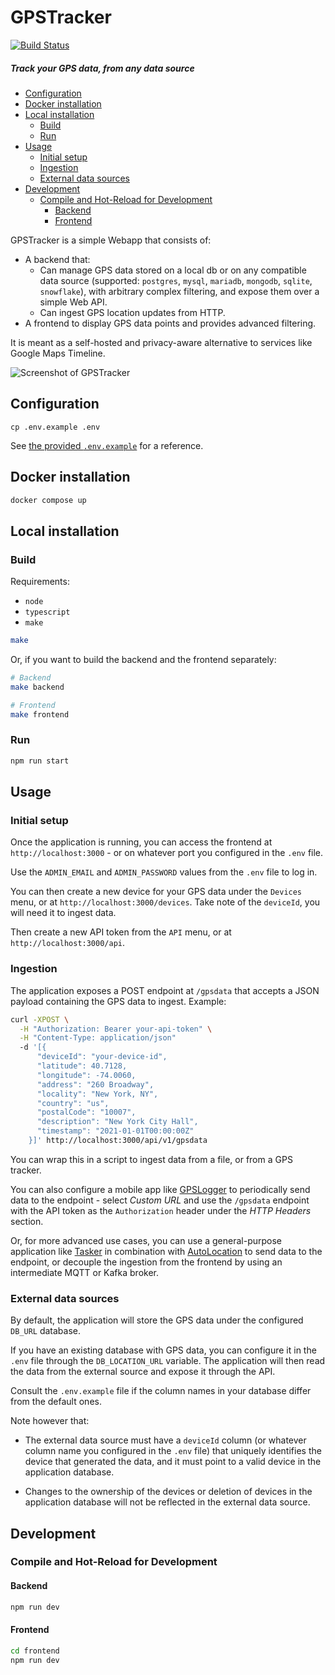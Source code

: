 # GPSTracker

[![Build Status](https://ci-cd.platypush.tech/api/badges/blacklight/gpstracker/status.svg)](https://ci-cd.platypush.tech/blacklight/gpstracker)

##### Track your GPS data, from any data source

<!-- toc -->

- [Configuration](#configuration)
- [Docker installation](#docker-installation)
- [Local installation](#local-installation)
  * [Build](#build)
  * [Run](#run)
- [Usage](#usage)
  * [Initial setup](#initial-setup)
  * [Ingestion](#ingestion)
  * [External data sources](#external-data-sources)
- [Development](#development)
  * [Compile and Hot-Reload for Development](#compile-and-hot-reload-for-development)
    + [Backend](#backend)
    + [Frontend](#frontend)

<!-- tocstop -->

GPSTracker is a simple Webapp that consists of:

- A backend that:
  - Can manage GPS data stored on a local db or on any compatible data source
    (supported: `postgres`, `mysql`, `mariadb`, `mongodb`, `sqlite`,
    `snowflake`), with arbitrary complex filtering, and expose them over a
    simple Web API.
  - Can ingest GPS location updates from HTTP.
- A frontend to display GPS data points and provides advanced filtering.

It is meant as a self-hosted and privacy-aware alternative to services like Google Maps Timeline.

![Screenshot of GPSTracker](https://static.platypush.tech/screenshots/gpstracker_screenshot.jpg)

## Configuration

```
cp .env.example .env
```

See [the provided `.env.example`](./.env.example) for a reference.

## Docker installation

```sh
docker compose up
```

## Local installation


### Build

Requirements:

- `node`
- `typescript`
- `make`

```sh
make
```

Or, if you want to build the backend and the frontend separately:

```sh
# Backend
make backend

# Frontend
make frontend
```

### Run

```sh
npm run start
```

## Usage

### Initial setup

Once the application is running, you can access the frontend at
`http://localhost:3000` - or on whatever port you configured in the `.env`
file.

Use the `ADMIN_EMAIL` and `ADMIN_PASSWORD` values from the `.env` file to log
in.

You can then create a new device for your GPS data under the `Devices` menu, or
at `http://localhost:3000/devices`. Take note of the `deviceId`, you will need
it to ingest data.

Then create a new API token from the `API` menu, or at
`http://localhost:3000/api`.

### Ingestion

The application exposes a POST endpoint at `/gpsdata` that accepts a JSON
payload containing the GPS data to ingest. Example:

```bash
curl -XPOST \
  -H "Authorization: Bearer your-api-token" \
  -H "Content-Type: application/json"
  -d '[{
      "deviceId": "your-device-id",
      "latitude": 40.7128,
      "longitude": -74.0060,
      "address": "260 Broadway",
      "locality": "New York, NY",
      "country": "us",
      "postalCode": "10007",
      "description": "New York City Hall",
      "timestamp": "2021-01-01T00:00:00Z"
    }]' http://localhost:3000/api/v1/gpsdata
```

You can wrap this in a script to ingest data from a file, or from a GPS tracker.

You can also configure a mobile app like [GPSLogger](https://gpslogger.app/) to
periodically send data to the endpoint - select _Custom URL_ and use the
`/gpsdata` endpoint with the API token as the `Authorization` header under the
_HTTP Headers_ section.

Or, for more advanced use cases, you can use a general-purpose application like
[Tasker](https://tasker.joaoapps.com/) in combination with
[AutoLocation](https://play.google.com/store/apps/details?id=com.joaomgcd.autolocation)
to send data to the endpoint, or decouple the ingestion from the frontend by
using an intermediate MQTT or Kafka broker.

### External data sources

By default, the application will store the GPS data under the configured
`DB_URL` database.

If you have an existing database with GPS data, you can configure it in the
`.env` file through the `DB_LOCATION_URL` variable. The application will then
read the data from the external source and expose it through the API.

Consult the `.env.example` file if the column names in your database differ from
the default ones.

Note however that:

- The external data source must have a `deviceId` column (or whatever column
  name you configured in the `.env` file) that uniquely identifies the device
  that generated the data, and it must point to a valid device in the
  application database.

- Changes to the ownership of the devices or deletion of devices in the
  application database will not be reflected in the external data source.

## Development

### Compile and Hot-Reload for Development

#### Backend

```sh
npm run dev
```

#### Frontend

```sh
cd frontend
npm run dev
```
